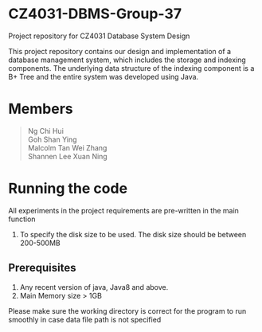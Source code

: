 # CZ4031-DBMS-Group-37
Project repository for CZ4031 Database System Design

This project repository contains our design and implementation of a database management system,
which includes the storage and indexing components. The underlying data structure of
the indexing component is a B+ Tree and the entire system was developed using Java.

# Members
> Ng Chi Hui <br>
> Goh Shan Ying <br>
> Malcolm Tan Wei Zhang <br>
> Shannen Lee Xuan Ning<br>


# Running the code
All experiments in the project requirements are pre-written in the main function
1. To specify the disk size to be used. The disk size should be between 200-500MB

## Prerequisites
1. Any recent version of java, Java8 and above. <br>
2. Main Memory size > 1GB

Please make sure the working directory is correct for the program to run smoothly in case
data file path is not specified

